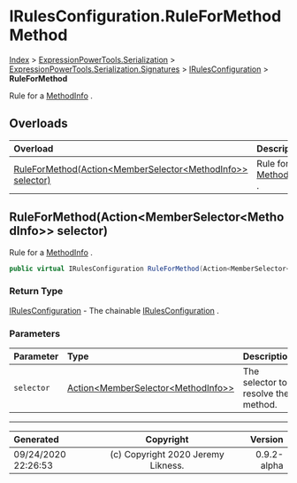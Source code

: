 ﻿# IRulesConfiguration.RuleForMethod Method

[Index](../index.md) > [ExpressionPowerTools.Serialization](ExpressionPowerTools.Serialization.a.md) > [ExpressionPowerTools.Serialization.Signatures](ExpressionPowerTools.Serialization.Signatures.n.md) > [IRulesConfiguration](ExpressionPowerTools.Serialization.Signatures.IRulesConfiguration.i.md) > **RuleForMethod**

Rule for a [MethodInfo](https://docs.microsoft.com/dotnet/api/system.reflection.methodinfo) .

## Overloads

| Overload | Description |
| :-- | :-- |
| [RuleForMethod(Action&lt;MemberSelector&lt;MethodInfo>> selector)](#ruleformethodactionmemberselectormethodinfo-selector) | Rule for a [MethodInfo](https://docs.microsoft.com/dotnet/api/system.reflection.methodinfo) . |
## RuleForMethod(Action&lt;MemberSelector&lt;MethodInfo>> selector)

Rule for a [MethodInfo](https://docs.microsoft.com/dotnet/api/system.reflection.methodinfo) .

```csharp
public virtual IRulesConfiguration RuleForMethod(Action<MemberSelector<MethodInfo>> selector)
```

### Return Type

 [IRulesConfiguration](ExpressionPowerTools.Serialization.Signatures.IRulesConfiguration.i.md)  - The chainable [IRulesConfiguration](ExpressionPowerTools.Serialization.Signatures.IRulesConfiguration.i.md) .

### Parameters

| Parameter | Type | Description |
| :-- | :-- | :-- |
| `selector` | [Action&lt;MemberSelector&lt;MethodInfo>>](https://docs.microsoft.com/dotnet/api/system.action-1) | The selector to resolve the method. |



---

| Generated | Copyright | Version |
| :-- | :-: | --: |
| 09/24/2020 22:26:53 | (c) Copyright 2020 Jeremy Likness. | 0.9.2-alpha |
